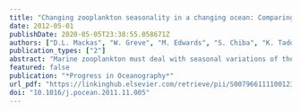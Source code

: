 ```yaml
---
title: "Changing zooplankton seasonality in a changing ocean: Comparing time series of zooplankton phenology"
date: 2012-05-01
publishDate: 2020-05-05T23:38:55.058671Z
authors: ["D.L. Mackas", "W. Greve", "M. Edwards", "S. Chiba", "K. Tadokoro", "D. Eloire", "M.G. Mazzocchi", "S. Batten", "A.J. Richardson", "C. Johnson", "E. Head", "A. Conversi", "T. Peluso"]
publication_types: ["2"]
abstract: "Marine zooplankton must deal with seasonal variations of the upper-ocean environment that are both intense and prolonged compared to their life spans. This leads to large seasonal ﬂuctuations of population size, and strong evolutionary tuning of demographic processes (e.g. reproduction, somatic and population growth, and dormancy) for optimal match with the average annual alternation between good and poor growing conditions. However, neither environmental nor zooplankton seasonal cycles are exactly repetitive year-to-year. Recent analyses of several long zooplankton time series have found large (1–3 months) interannual variability of seasonal timing. In this paper, we compare and synthesize results from these studies. Variability in zooplankton phenology is often correlated with anomalies of one or more environmental variables. The most common phenology correlate is water temperature during and before the growing season, and the most common phenologic response to temperature is ‘‘earlier when and where warmer’’. But several species with seasonal maxima in late summer or autumn have a clear ‘‘later when warmer’’ response. Covariance of seasonal timing with temperature must therefore involve more than thermal acceleration of physiological rates. We suggest that water temperature (relatively slowly and smoothly varying in aquatic environments) is also used by zooplankton as a timing cue, much as terrestrial biota uses day-length. During recent warming trends, temperature-linked changes in seasonal timing may have moved some species outside their locally-optimal seasonal windows (e.g. Calanus ﬁnmarchicus in the North Sea, and Pseudocalanus elongatus in the Adriatic), and have been a major contributor to changes in community composition. Between-location similarities of zooplankton phenology and temperature anomaly time series decay with increasing site-to-site spatial separation. The decorrelation scale is several thousand kilometers in the subarctic Paciﬁc, but a thousand kilometers or less in marginal seas of the NE Atlantic."
featured: false
publication: "*Progress in Oceanography*"
url_pdf: "https://linkinghub.elsevier.com/retrieve/pii/S0079661111001236"
doi: "10.1016/j.pocean.2011.11.005"
---
```


